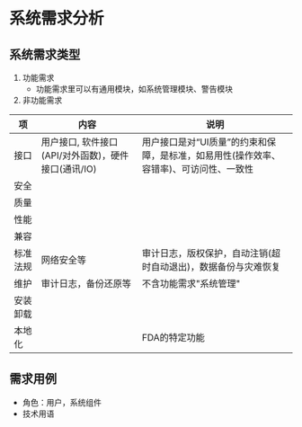 # 系统需求分析
## 系统需求类型
1. 功能需求
    * 功能需求里可以有通用模块，如系统管理模块、警告模块
1. 非功能需求

| 项 | 内容 | 说明 |
| - | - | - |
| 接口 | 用户接口, 软件接口(API/对外函数)，硬件接口(通讯/IO) | 用户接口是对“UI质量”的约束和保障，是标准，如易用性(操作效率、容错率)、可访问性、一致性 |
| 安全 |  |  |
| 质量 |  |  |
| 性能 |  |  |
| 兼容 |  |  |
| 标准法规 | 网络安全等 | 审计日志，版权保护，自动注销(超时自动退出)，数据备份与灾难恢复 |
| 维护 | 审计日志，备份还原等 | 不含功能需求"系统管理" |
| 安装卸载 |  |  |
| 本地化 |  | FDA的特定功能 |

## 需求用例
* 角色：用户，系统组件
* 技术用语